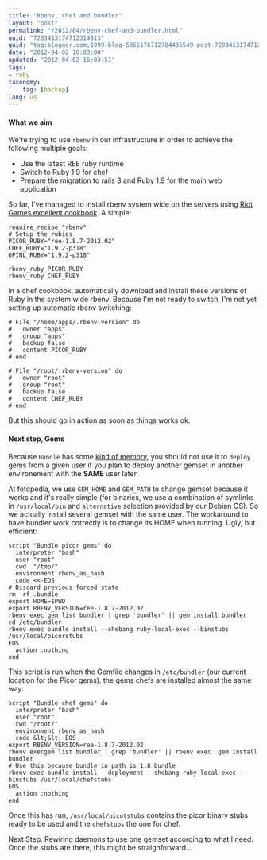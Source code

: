 ```yaml
---
title: "Rbenv, chef and bundler"
layout: "post"
permalink: "/2012/04/rbenv-chef-and-bundler.html"
uuid: "7203413174712314813"
guid: "tag:blogger.com,1999:blog-5365176712784435549.post-7203413174712314813"
date: "2012-04-02 16:03:00"
updated: "2012-04-02 16:03:51"
tags:
- ruby
taxonomy:
    tag: [backup]
lang: us
---
```


#### What we aim
We're trying to use <code>rbenv</code> in our infrastructure in order to achieve the following multiple goals:

- Use the latest REE ruby runtime
- Switch to Ruby 1.9 for chef
- Prepare the migration to rails 3 and Ruby 1.9 for the main web application

So far, I've managed to install rbenv system wide on the servers using <a href="https://github.com/RiotGames/rbenv-cookbook">Riot Games excellent cookbook</a>. A simple:

```
require_recipe "rbenv"
# Setup the rubies
PICOR_RUBY="ree-1.8.7-2012.02"
CHEF_RUBY="1.9.2-p318"
OPINL_RUBY="1.9.2-p318"

rbenv_ruby PICOR_RUBY
rbenv_ruby CHEF_RUBY
```

in a chef cookbook, automatically download and install these versions of Ruby in the system wide rbenv. Because I'm not ready to switch, I'm not yet setting up automatic rbenv switching:

```
# File "/home/apps/.rbenv-version" do
#   owner "apps"
#   group "apps"
#   backup false
#   content PICOR_RUBY
# end

# File "/root/.rbenv-version" do
#   owner "root"
#   group "root"
#   backup false
#   content CHEF_RUBY
# end
```

But this should go in action as soon as things works ok.

#### Next step, Gems
Because <code>Bundle</code> has some <a href="http://gembundler.com/man/bundle-install.1.html">kind of memory</a>, you should not use it to <code>deploy</code> gems from a given user if you plan to deploy another gemset in another environement with the <b>SAME</b> user later.

At fotopedia, we use `GEM_HOME` and `GEM_PATH` to change gemset because it works and it's really simple (for binaries, we use a combination of symlinks in `/usr/local/bin` and `alternative` selection provided by our Debian OS). So we actually install several gemset with the same user. The workaround to have bundler work correctly is to change its HOME when running. Ugly, but efficient:

```
script "Bundle picor gems" do
  interpreter "bash"
  user "root"
  cwd  "/tmp/"
  environment rbenv_as_hash
  code <<-EOS
# Discard previous forced state
rm -rf .bundle
export HOME=$PWD
export RBENV_VERSION=ree-1.8.7-2012.02
rbenv exec gem list bundler | grep 'bundler' || gem install bundler
cd /etc/bundler
rbenv exec bundle install --shebang ruby-local-exec --binstubs /usr/local/picorstubs
EOS
  action :nothing
end
```

This script is run when the Gemfile changes in <code>/etc/bundler</code> (our current location for the Picor gems).
the gems chefs are installed almost the same way:


```
script "Bundle chef gems" do
  interpreter "bash"
  user "root"
  cwd "/root/"
  environment rbenv_as_hash
  code &lt;&lt;-EOS
export RBENV_VERSION=ree-1.8.7-2012.02
rbenv execgem list bundler | grep 'bundler' || rbenv exec  gem install bundler
# Use this because bundle in path is 1.8 bundle
rbenv exec bundle install --deployment --shebang ruby-local-exec --binstubs /usr/local/chefstubs
EOS
  action :nothing
end
```

Once this has run, <code>/usr/local/picotstubs</code> contains the picor binary stubs ready to be used and the <code>chefstubs</code> the one for chef.

Next Step. Rewiring daemons to use one gemset according to what I need. Once the stubs are there, this might be straighforward...
